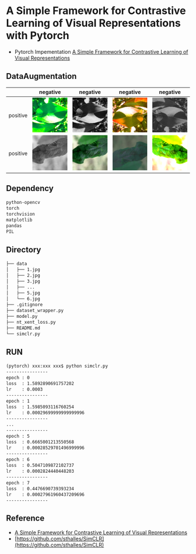 # A Simple Framework for Contrastive Learning of Visual Representations with Pytorch

* Pytorch Impementation [A Simple Framework for Contrastive Learning of Visual Representations](https://arxiv.org/abs/2002.05709)

## DataAugmentation

|   |  negative |  negative |  negative | negative  |
|---|---|---|---|---|
|  positive |  ![6](source/positive/6.png) |  ![7](source/positive/7.png) |  ![8](source/positive/8.png) |  ![9](source/positive/9.png) |
|  positive |  ![1](source/positive/1.png) |  ![2](source/positive/2.png) |  ![3](source/positive/3.png) |  ![4](source/positive/4.png) |

## Dependency

```
python-opencv
torch
torchvision
matplotlib
pandas
PIL
```

## Directory
```
├── data
│   ├── 1.jpg
│   ├── 2.jpg
│   ├── 3.jpg
│   ├── ...
│   ├── 5.jpg
│   └── 6.jpg
├── .gitignore
├── dataset_wrapper.py
├── model.py
├── nt_xent_loss.py
├── README.md
└── simclr.py
```

## RUN

```
(pytorch) xxx:xxx xxx$ python simclr.py 
----------------
epoch : 0
loss  : 1.5892890691757202
lr    : 0.0003
----------------
epoch : 1
loss  : 1.5985093116760254
lr    : 0.00029699999999999996
----------------
...
----------------
epoch : 5
loss  : 0.6665001213550568
lr    : 0.00028529701496999996
----------------
epoch : 6
loss  : 0.5047109872102737
lr    : 0.0002824440448203
----------------
epoch : 7
loss  : 0.4476690739393234
lr    : 0.00027961960437209696
----------------
```

## Reference 

* [A Simple Framework for Contrastive Learning of Visual Representations](https://arxiv.org/abs/2002.05709)
* [https://github.com/sthalles/SimCLR](https://github.com/sthalles/SimCLR)

